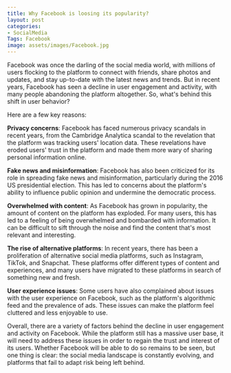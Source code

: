 ```yaml
---
title: Why Facebook is loosing its popularity?
layout: post
categories:
- SocialMedia
Tags: Facebook
image: assets/images/Facebook.jpg
---
```


Facebook was once the darling of the social media world, with millions of users flocking to the platform to connect with friends, share photos and updates, and stay up-to-date with the latest news and trends. But in recent years, Facebook has seen a decline in user engagement and activity, with many people abandoning the platform altogether. So, what's behind this shift in user behavior? 

Here are a few key reasons:

**Privacy concerns**: Facebook has faced numerous privacy scandals in recent years, from the Cambridge Analytica scandal to the revelation that the platform was tracking users' location data. These revelations have eroded users' trust in the platform and made them more wary of sharing personal information online.

**Fake news and misinformation**: Facebook has also been criticized for its role in spreading fake news and misinformation, particularly during the 2016 US presidential election. This has led to concerns about the platform's ability to influence public opinion and undermine the democratic process.

**Overwhelmed with content**: As Facebook has grown in popularity, the amount of content on the platform has exploded. For many users, this has led to a feeling of being overwhelmed and bombarded with information. It can be difficult to sift through the noise and find the content that's most relevant and interesting.

**The rise of alternative platforms**: In recent years, there has been a proliferation of alternative social media platforms, such as Instagram, TikTok, and Snapchat. These platforms offer different types of content and experiences, and many users have migrated to these platforms in search of something new and fresh.

**User experience issues**: Some users have also complained about issues with the user experience on Facebook, such as the platform's algorithmic feed and the prevalence of ads. These issues can make the platform feel cluttered and less enjoyable to use.

Overall, there are a variety of factors behind the decline in user engagement and activity on Facebook. While the platform still has a massive user base, it will need to address these issues in order to regain the trust and interest of its users. Whether Facebook will be able to do so remains to be seen, but one thing is clear: the social media landscape is constantly evolving, and platforms that fail to adapt risk being left behind.
